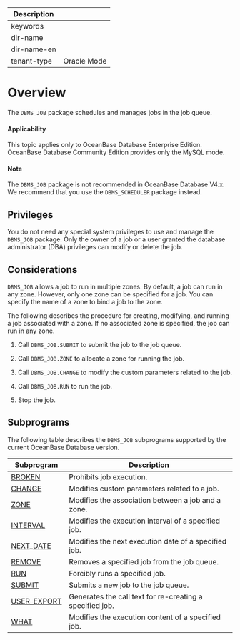 | Description   |                 |
|---------------|-----------------|
| keywords      |                 |
| dir-name      |                 |
| dir-name-en   |                 |
| tenant-type   | Oracle Mode     |

# Overview

The `DBMS_JOB` package schedules and manages jobs in the job queue.

  <main id="notice" >
    <h4>Applicability</h4>
    <p>This topic applies only to OceanBase Database Enterprise Edition. OceanBase Database Community Edition provides only the MySQL mode. </p>
  </main>

  <main id="notice" >
    <h4>Note</h4>
    <p>The <code>DBMS_JOB</code> package is not recommended in OceanBase Database V4.x. We recommend that you use the <code>DBMS_SCHEDULER</code> package instead. </p>
  </main>

## Privileges

You do not need any special system privileges to use and manage the `DBMS_JOB` package. Only the owner of a job or a user granted the database administrator (DBA) privileges can modify or delete the job.

## Considerations

`DBMS_JOB` allows a job to run in multiple zones. By default, a job can run in any zone. However, only one zone can be specified for a job. You can specify the name of a zone to bind a job to the zone.

The following describes the procedure for creating, modifying, and running a job associated with a zone. If no associated zone is specified, the job can run in any zone.

1. Call `DBMS_JOB.SUBMIT` to submit the job to the job queue.


2. Call `DBMS_JOB.ZONE` to allocate a zone for running the job.


3. Call `DBMS_JOB.CHANGE` to modify the custom parameters related to the job.


4. Call `DBMS_JOB.RUN` to run the job.


5. Stop the job.



## Subprograms

The following table describes the `DBMS_JOB` subprograms supported by the current OceanBase Database version.


| Subprogram | Description |
|------------------------------------------------------------|----------------------|
| [BROKEN](../8800.dbms-job-oracle/200.broken-oracle.md) | Prohibits job execution.  |
| [CHANGE](../8800.dbms-job-oracle/300.change-oracle.md) | Modifies custom parameters related to a job.  |
| [ZONE](../8800.dbms-job-oracle/400.zone-oracle.md) | Modifies the association between a job and a zone.  |
| [INTERVAL](../8800.dbms-job-oracle/500.interval-oracle.md) | Modifies the execution interval of a specified job.  |
| [NEXT_DATE](../8800.dbms-job-oracle/600.next-date-oracle.md) | Modifies the next execution date of a specified job.  |
| [REMOVE](../8800.dbms-job-oracle/700.remove-oracle.md) | Removes a specified job from the job queue.  |
| [RUN](../8800.dbms-job-oracle/800.run-oracle.md) | Forcibly runs a specified job.  |
| [SUBMIT](../8800.dbms-job-oracle/900.submit-oracle.md) | Submits a new job to the job queue.  |
| [USER_EXPORT](../8800.dbms-job-oracle/1000.user-export-oracle.md) | Generates the call text for re-creating a specified job.  |
| [WHAT](../8800.dbms-job-oracle/1100.what-oracle.md) | Modifies the execution content of a specified job.  |
